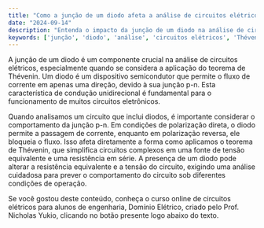 ```yaml
---
title: "Como a junção de um diodo afeta a análise de circuitos elétricos?"
date: "2024-09-14"
description: "Entenda o impacto da junção de um diodo na análise de circuitos elétricos e como isso se relaciona com o teorema de Thévenin."
keywords: ['junção', 'diodo', 'análise', 'circuitos elétricos', 'Thévenin']
---
```


A junção de um diodo é um componente crucial na análise de circuitos elétricos, especialmente quando se considera a aplicação do teorema de Thévenin. Um diodo é um dispositivo semicondutor que permite o fluxo de corrente em apenas uma direção, devido à sua junção p-n. Esta característica de condução unidirecional é fundamental para o funcionamento de muitos circuitos eletrônicos.

Quando analisamos um circuito que inclui diodos, é importante considerar o comportamento da junção p-n. Em condições de polarização direta, o diodo permite a passagem de corrente, enquanto em polarização reversa, ele bloqueia o fluxo. Isso afeta diretamente a forma como aplicamos o teorema de Thévenin, que simplifica circuitos complexos em uma fonte de tensão equivalente e uma resistência em série. A presença de um diodo pode alterar a resistência equivalente e a tensão do circuito, exigindo uma análise cuidadosa para prever o comportamento do circuito sob diferentes condições de operação.

Se você gostou deste conteúdo, conheça o curso online de circuitos elétricos para alunos de engenharia, Domínio Elétrico, criado pelo Prof. Nicholas Yukio, clicando no botão presente logo abaixo do texto.